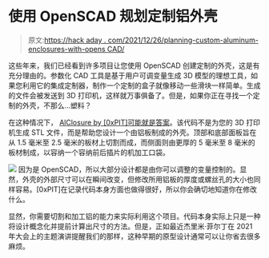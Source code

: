 # 使用 OpenSCAD 规划定制铝外壳

> 原文:[https://hack aday . com/2021/12/26/planning-custom-aluminum-enclosures-with-opens CAD/](https://hackaday.com/2021/12/26/planning-custom-aluminum-enclosures-with-openscad/)

这些年来，我们已经看到许多项目让您使用 OpenSCAD 创建定制的外壳，这是有充分理由的。参数化 CAD 工具是基于用户可调变量生成 3D 模型的理想工具，如果您利用它的集成定制器，制作一个定制的盒子就像移动一些滑块一样简单。生成的文件会被发送到 3D 打印机，这样就万事俱备了。但是，如果你正在寻找一个定制的外壳，不那么…塑料？

在这种情况下， [AlClosure by [0xPIT]可能就是答案](https://github.com/0xPIT/AlClosure)。该代码不是为您的 3D 打印机生成 STL 文件，而是帮助您设计一个由铝板制成的外壳。顶部和底部面板旨在从 1.5 毫米至 2.5 毫米的板材上切割而成，而侧面则由更厚的 5 毫米至 8 毫米的板材制成，以容纳一个容纳前后插片的机加工口袋。

[![](../Images/65d4bc10c07ca49b8c084849e581c10e.png)](https://hackaday.com/wp-content/uploads/2021/12/scadalu_detail2.png) 因为是 OpenSCAD，所以大部分设计都是由你可以调整的变量控制的。显然，外壳的外部尺寸可以在瞬间改变，但修改所用铝板的厚度或螺丝孔的大小也同样容易。[0xPIT]在记录代码本身方面也做得很好，所以你会确切地知道你在修改什么。

显然，你需要切割和加工铝的能力来实际利用这个项目。代码本身实际上只是一种将设计概念化并提前计算出尺寸的方法。但是，正如最近杰里米·菲尔丁在 2021 年大会上的主题演讲提醒我们的那样，这种早期的原型设计通常可以让你省去很多麻烦。